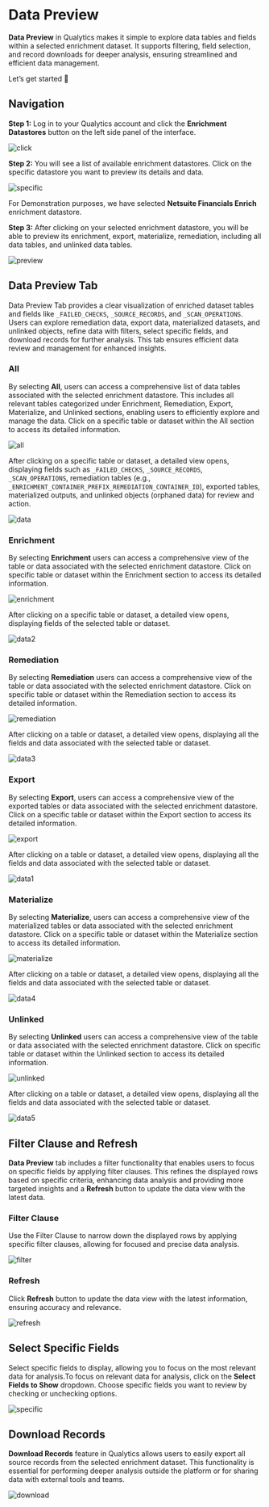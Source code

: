 # Data Preview

**Data Preview** in Qualytics makes it simple to explore data tables and fields within a selected enrichment dataset. It supports filtering, field selection, and record downloads for deeper analysis, ensuring streamlined and efficient data management.

Let’s get started 🚀

## Navigation

**Step 1:** Log in to your Qualytics account and click the **Enrichment Datastores** button on the left side panel of the interface.

![click](../assets/enrichment/data-preview/click-light.png)

**Step 2:** You will see a list of available enrichment datastores. Click on the specific datastore you want to preview its details and data.

![specific](../assets/enrichment/data-preview/specific-light.png)

For Demonstration purposes, we have selected **Netsuite Financials Enrich** enrichment datastore.

**Step 3:** After clicking on your selected enrichment datastore, you will be able to preview its enrichment, export, materialize, remediation, including all data tables, and unlinked data tables.

![preview](../assets/enrichment/data-preview/preview-light.png)

## Data Preview Tab

Data Preview Tab provides a clear visualization of enriched dataset tables and fields like  `_FAILED_CHECKS`, `_SOURCE_RECORDS`, and `_SCAN_OPERATIONS`. Users can explore remediation data, export data, materialized datasets, and unlinked objects, refine data with filters, select specific fields, and download records for further analysis. This tab ensures efficient data review and management for enhanced insights.

### All

By selecting **All**, users can access a comprehensive list of data tables associated with the selected enrichment datastore. This includes all relevant tables categorized under Enrichment, Remediation, Export, Materialize, and Unlinked sections, enabling users to efficiently explore and manage the data. Click on a specific table or dataset within the All section to access its detailed information.

![all](../assets/enrichment/data-preview/all-light.png)

After clicking on a specific table or dataset, a detailed view opens, displaying fields such as `_FAILED_CHECKS`, `_SOURCE_RECORDS`, `_SCAN_OPERATIONS`, remediation tables (e.g., `_ENRICHMENT_CONTAINER_PREFIX_REMEDIATION_CONTAINER_ID`), exported tables, materialized outputs, and unlinked objects (orphaned data) for review and action.

![data](../assets/enrichment/data-preview/data-light.png)

### Enrichment

By selecting **Enrichment** users can access a comprehensive view of the table or data associated with the selected enrichment datastore. Click on specific table or dataset within the Enrichment section to access its detailed information.

![enrichment](../assets/enrichment/data-preview/enrichment-light.png)

After clicking on a specific table or dataset, a detailed view opens, displaying fields of the selected table or dataset.

![data2](../assets/enrichment/data-preview/data2-light.png)

### Remediation

By selecting **Remediation** users can access a comprehensive view of the table or data associated with the selected enrichment datastore. Click on specific table or dataset within the Remediation section to access its detailed information.

![remediation](../assets/enrichment/data-preview/remediation-light.png)

After clicking on a table or dataset, a detailed view opens, displaying all the fields and data associated with the selected table or dataset.

![data3](../assets/enrichment/data-preview/data3-light.png)

### Export

By selecting **Export**, users can access a comprehensive view of the exported tables or data associated with the selected enrichment datastore. Click on a specific table or dataset within the Export section to access its detailed information.

![export](../assets/enrichment/data-preview/export-light.png)

After clicking on a table or dataset, a detailed view opens, displaying all the fields and data associated with the selected table or dataset.

![data1](../assets/enrichment/data-preview/data1-light.png)

### Materialize

By selecting **Materialize**, users can access a comprehensive view of the materialized tables or data associated with the selected enrichment datastore. Click on a specific table or dataset within the Materialize section to access its detailed information.

![materialize](../assets/enrichment/data-preview/materialize-light.png)

After clicking on a table or dataset, a detailed view opens, displaying all the fields and data associated with the selected table or dataset.

![data4](../assets/enrichment/data-preview/data4-light.png)

### Unlinked

By selecting **Unlinked** users can access a comprehensive view of the table or data associated with the selected enrichment datastore. Click on specific table or dataset within the Unlinked section to access its detailed information.

![unlinked](../assets/enrichment/data-preview/unlinked-light.png)

After clicking on a table or dataset, a detailed view opens, displaying all the fields and data associated with the selected table or dataset.

![data5](../assets/enrichment/data-preview/data5-light.png)

## Filter Clause and Refresh

**Data Preview** tab includes a filter functionality that enables users to focus on specific fields by applying filter clauses. This refines the displayed rows based on specific criteria, enhancing data analysis and providing more targeted insights and a **Refresh** button to update the data view with the latest data.

### Filter Clause

Use the Filter Clause to narrow down the displayed rows by applying specific filter clauses, allowing for focused and precise data analysis.

![filter](../assets/enrichment/data-preview/filter-light.png)

### Refresh

Click **Refresh** button to update the data view with the latest information, ensuring accuracy and relevance.

![refresh](../assets/enrichment/data-preview/refresh-light.png)

## Select Specific Fields

Select specific fields to display, allowing you to focus on the most relevant data for analysis.To focus on relevant data for analysis, click on the **Select Fields to Show** dropdown. Choose specific fields you want to review by checking or unchecking options.

![specific](../assets/enrichment/data-preview/specific2-light.png)

## Download Records

**Download Records** feature in Qualytics allows users to easily export all source records from the selected enrichment dataset. This functionality is essential for performing deeper analysis outside the platform or for sharing data with external tools and teams.

![download](../assets/enrichment/data-preview/data-preview-light.png)
